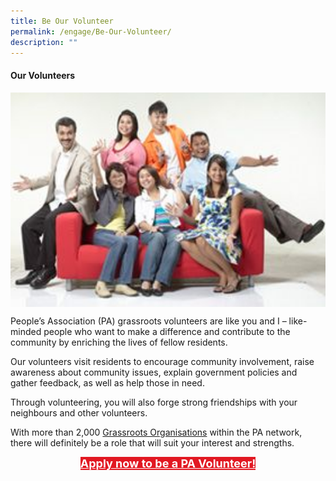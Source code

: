 ```yaml
---
title: Be Our Volunteer
permalink: /engage/Be-Our-Volunteer/
description: ""
---
```

#### Our Volunteers

<img style="width:600px"  align="center" src="/images/our-volunteers_compressed.jpg">
 
People’s Association (PA) grassroots volunteers are like you and I – like-minded people who want to make a difference and contribute to the community by enriching the lives of fellow residents.

Our volunteers visit residents to encourage community involvement, raise awareness about community issues, explain government policies and gather feedback, as well as help those in need.

Through volunteering, you will also forge strong friendships with your neighbours and other volunteers.

With more than 2,000 [Grassroots Organisations](/our-network/Grassroots-Organisations/Grassroots-Organisations) within the PA network, there will definitely be a role that will suit your interest and strengths.

<center><a href="https://www.grassrootsconnect.pa.gov.sg/VolunteerRegistration.aspx" style="font-size:18px; width:50%; height:40px; background-color:#e21822; color:white" class="bp-button"><b>Apply now to be a PA Volunteer!</b> </a></center>